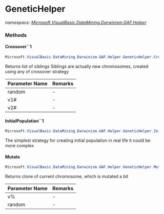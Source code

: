 ﻿# GeneticHelper
_namespace: [Microsoft.VisualBasic.DataMining.Darwinism.GAF.Helper](./index.md)_





### Methods

#### Crossover``1
```csharp
Microsoft.VisualBasic.DataMining.Darwinism.GAF.Helper.GeneticHelper.Crossover``1(System.Random,``0[]@,``0[]@)
```
Returns list of siblings 
 Siblings are actually new chromosomes, 
 created using any of crossover strategy

|Parameter Name|Remarks|
|--------------|-------|
|random|-|
|v1#|-|
|v2#|-|


#### InitialPopulation``1
```csharp
Microsoft.VisualBasic.DataMining.Darwinism.GAF.Helper.GeneticHelper.InitialPopulation``1(``0,System.Int32)
```
The simplest strategy for creating initial population 
 in real life it could be more complex

#### Mutate
```csharp
Microsoft.VisualBasic.DataMining.Darwinism.GAF.Helper.GeneticHelper.Mutate(System.Int32[]@,System.Random)
```
Returns clone of current chromosome, which is mutated a bit

|Parameter Name|Remarks|
|--------------|-------|
|v%|-|
|random|-|



